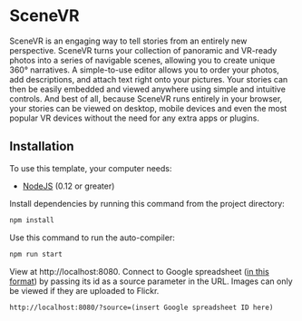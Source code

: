# SceneVR
SceneVR is an engaging way to tell stories from an entirely new perspective. SceneVR turns your collection of panoramic and VR-ready photos into a series of navigable scenes, allowing you to create unique 360° narratives. A simple-to-use editor allows you to order your photos, add descriptions, and attach text right onto your pictures. Your stories can then be easily embedded and viewed anywhere using simple and intuitive controls. And best of all, because SceneVR runs entirely in your browser, your stories can be viewed on desktop, mobile devices and even the most popular VR devices without the need for any extra apps or plugins. 

## Installation

To use this template, your computer needs:

- [NodeJS](https://nodejs.org/en/) (0.12 or greater)

Install dependencies by running this command from the project directory:
```bash
npm install
```

Use this command to run the auto-compiler:
```bash
npm run start
```

View at http://localhost:8080. Connect to Google spreadsheet ([in this format](https://docs.google.com/spreadsheets/d/1fWdaOBE62qfr3OWZGsPqbF4X-bh_VQJ5U3fbbZbd61U/edit?usp=sharing)) by passing its id as a source parameter in the URL. Images can only be viewed if they are uploaded to Flickr.
```
http://localhost:8080/?source=(insert Google spreadsheet ID here)
```
